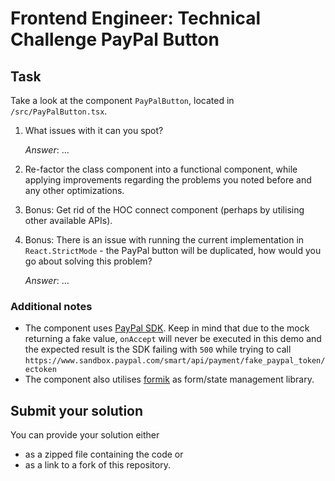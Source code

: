 # Frontend Engineer: Technical Challenge PayPal Button

## Task

Take a look at the component `PayPalButton`, located in `/src/PayPalButton.tsx`.

1. What issues with it can you spot?

    *Answer*: ...

2. Re-factor the class component into a functional component, while applying improvements regarding the problems you noted before and any other optimizations.
3. Bonus: Get rid of the HOC connect component (perhaps by utilising other available APIs).
4. Bonus: There is an issue with running the current implementation in `React.StrictMode` - the PayPal button will be duplicated, how would you go about solving this problem?

    *Answer*: ...

### Additional notes

- The component uses [PayPal SDK](https://developer.paypal.com/docs/business/javascript-sdk/javascript-sdk-reference/). Keep in mind that due to the mock returning a fake value, `onAccept` will never be executed in this demo and the expected result is the SDK failing with `500` while trying to call `https://www.sandbox.paypal.com/smart/api/payment/fake_paypal_token/ectoken`
- The component also utilises [formik](https://formik.org/) as form/state management library.

## Submit your solution

You can provide your solution either

- as a zipped file containing the code or
- as a link to a fork of this repository.
